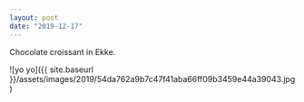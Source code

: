 ```yaml
---
layout: post
date: "2019-12-17"
---
```


Chocolate croissant in Ekke.

![yo yo]({{ site.baseurl }}/assets/images/2019/54da762a9b7c47f41aba66ff09b3459e44a39043.jpg)
